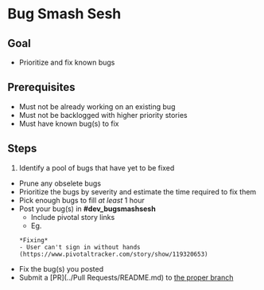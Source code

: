 # Bug Smash Sesh


## Goal

* Prioritize and fix known bugs



## Prerequisites

* Must not be already working on an existing bug
* Must not be backlogged with higher priority stories
* Must have known bug(s) to fix



## Steps

1. Identify a pool of bugs that have yet to be fixed
  * Prune any obselete bugs
* Prioritize the bugs by severity and estimate the time required to fix them
* Pick enough bugs to fill *at least* 1 hour
* Post your bug(s) in **#dev_bugsmashsesh**
  * Include pivotal story links
  * Eg.
  ```
  *Fixing*
  - User can't sign in without hands (https://www.pivotaltracker.com/story/show/119320653)
  ```
* Fix the bug(s) you posted
* Submit a [PR](../Pull Requests/README.md) to [the proper branch](../Branches/README.md#Branches)